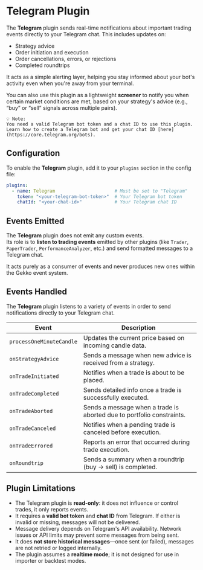 # Telegram Plugin

The **Telegram** plugin sends real-time notifications about important trading events directly to your Telegram chat. This includes updates on:

- Strategy advice
- Order initiation and execution
- Order cancellations, errors, or rejections
- Completed roundtrips

It acts as a simple alerting layer, helping you stay informed about your bot's activity even when you're away from your terminal.

You can also use this plugin as a lightweight **screener** to notify you when certain market conditions are met, based on your strategy's advice (e.g., “buy” or “sell” signals across multiple pairs).

```
💡 Note:
You need a valid Telegram bot token and a chat ID to use this plugin.
Learn how to create a Telegram bot and get your chat ID [here](https://core.telegram.org/bots).
```

## Configuration

To enable the **Telegram** plugin, add it to your `plugins` section in the config file:

```yaml
plugins:
  - name: Telegram                      # Must be set to "Telegram"
    token: "<your-telegram-bot-token>"  # Your Telegram bot token
    chatId: "<your-chat-id>"            # Your Telegram chat ID
```
## Events Emitted

The **Telegram** plugin does not emit any custom events.  
Its role is to **listen to trading events** emitted by other plugins (like `Trader`, `PaperTrader`, `PerformanceAnalyzer`, etc.) and send formatted messages to a Telegram chat.

It acts purely as a consumer of events and never produces new ones within the Gekko event system.


## Events Handled

The **Telegram** plugin listens to a variety of events in order to send notifications directly to your Telegram chat.

| Event                  | Description                                                                |
|------------------------|----------------------------------------------------------------------------|
| `processOneMinuteCandle`        | Updates the current price based on incoming candle data.                   |
| `onStrategyAdvice`             | Sends a message when new advice is received from a strategy.               |
| `onTradeInitiated`     | Notifies when a trade is about to be placed.                               |
| `onTradeCompleted`     | Sends detailed info once a trade is successfully executed.                 |
| `onTradeAborted`       | Sends a message when a trade is aborted due to portfolio constraints.      |
| `onTradeCanceled`      | Notifies when a pending trade is canceled before execution.                |
| `onTradeErrored`       | Reports an error that occurred during trade execution.                     |
| `onRoundtrip`          | Sends a summary when a roundtrip (buy → sell) is completed.                |

## Plugin Limitations

- The Telegram plugin is **read-only**: it does not influence or control trades, it only reports events.
- It requires a **valid bot token** and **chat ID** from Telegram. If either is invalid or missing, messages will not be delivered.
- Message delivery depends on Telegram's API availability. Network issues or API limits may prevent some messages from being sent.
- It does **not store historical messages**—once sent (or failed), messages are not retried or logged internally.
- The plugin assumes a **realtime mode**; it is not designed for use in importer or backtest modes.

